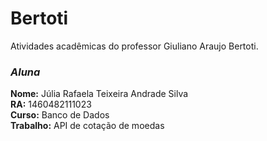 # Bertoti
Atividades acadêmicas do professor Giuliano Araujo Bertoti.

### _Aluna_

**Nome:** Júlia Rafaela Teixeira Andrade Silva<br />
**RA:** 1460482111023<br />
**Curso:** Banco de Dados<br />
**Trabalho:** API de cotação de moedas <br />